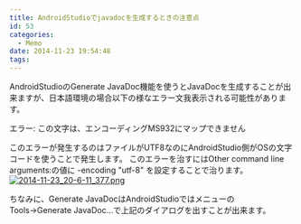 ```yaml
---
title: AndroidStudioでjavadocを生成するときの注意点
id: 53
categories:
  - Memo
date: 2014-11-23 19:54:48
tags:
---
```


AndroidStudioのGenerate JavaDoc機能を使うとJavaDocを生成することが出来ますが、日本語環境の場合以下の様なエラー文我表示される可能性があります。

エラー: この文字は、エンコーディングMS932にマップできません

このエラーが発生するのはファイルがUTF8なのにAndroidStudio側がOSの文字コードを使うことで発生します。
このエラーを治すにはOther command line arguments:の値に -encoding "utf-8" を設定することで治ります。
[![2014-11-23_20-6-11_377.png](/assets/images/2014-11-23_20-6-11_377.png)](/assets/images/2014-11-23_20-6-11_377.png)

ちなみに、Generate JavaDocはAndroidStudioではメニューのTools→Generate JavaDoc...で上記のダイアログを出すことが出来ます。
